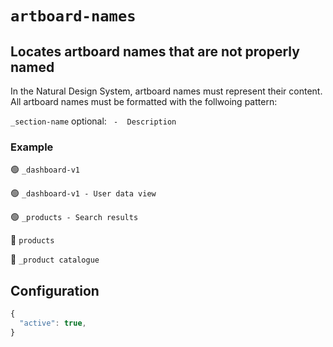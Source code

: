 # ```artboard-names```

## Locates artboard names that are not properly named

In the Natural Design System, artboard names must represent their content. All artboard names must be formatted with the follwoing pattern:

`_section-name` optional: ` -  Description`

### Example

:green_circle: `_dashboard-v1`

:green_circle: `_dashboard-v1 - User data view`

:green_circle: `_products - Search results`

:no_entry_sign: `products`

:no_entry_sign: `_product catalogue`

## Configuration

```js
{
  "active": true,
}
```